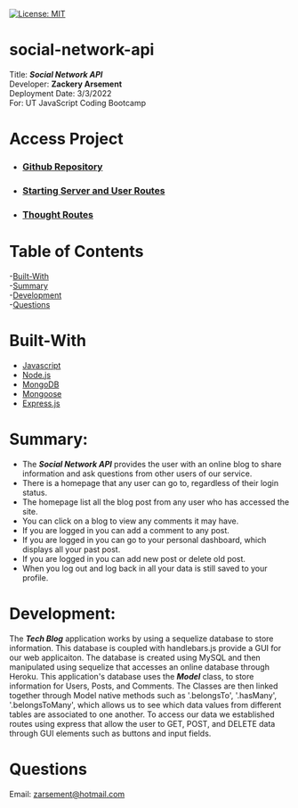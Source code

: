 [![License: MIT](https://img.shields.io/badge/License-MIT-yellow.svg)](https://opensource.org/licenses/MIT)

# social-network-api

Title: ***Social Network API*** \
Developer: **Zackery Arsement** \
Deployment Date: 3/3/2022 \
For: UT JavaScript Coding Bootcamp

# Access Project

- ### [Github Repository](https://github.com/ZackeryArsement/social-network-api)
- ### [Starting Server and User Routes](https://drive.google.com/file/d/1EQNGkDoipafK3a5Un4Hj-pVZdH7RghFT/view)
- ### [Thought Routes](https://drive.google.com/file/d/1IXT1TsOBjim18hsh7ZKsfTMnjcvRN34P/view)

# Table of Contents

-[Built-With](#built-with) \
-[Summary](#summary) \
-[Development](#development) \
-[Questions](#questions)

# Built-With

* [Javascript](https://javascript.com/)
* [Node.js](https://nodejs.org/en/)
* [MongoDB](https://www.mongodb.com/)
* [Mongoose](https://mongoosejs.com/)
* [Express.js](https://expressjs.com/)


# Summary:

* The ***Social Network API*** provides the user with an online blog to share information and ask questions from other users of our service.
* There is a homepage that any user can go to, regardless of their login status.
* The homepage list all the blog post from any user who has accessed the site.
* You can click on a blog to view any comments it may have.
* If you are logged in you can add a comment to any post.
* If you are logged in you can go to your personal dashboard, which displays all your past post.
* If you are logged in you can add new post or delete old post.
* When you log out and log back in all your data is still saved to your profile.

# Development:

The ***Tech Blog*** application works by using a sequelize database to store information. This database is coupled with handlebars.js provide a GUI for our web applicaiton. The database is created using MySQL and then manipulated using sequelize that accesses an online database through Heroku. This application's database uses the ***Model*** class, to store information for Users, Posts, and Comments. The Classes are then linked together through Model native methods such as '.belongsTo', '.hasMany', '.belongsToMany', which allows us to see which data values from different tables are associated to one another. To access our data we established routes using express that allow the user to GET, POST, and DELETE data through GUI elements such as buttons and input fields.

# Questions

Email:
zarsement@hotmail.com